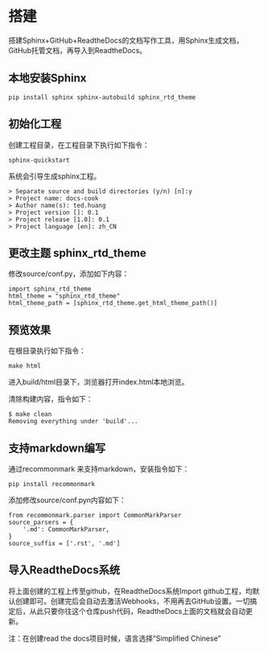 # 搭建

搭建Sphinx+GitHub+ReadtheDocs的文档写作工具，用Sphinx生成文档，GitHub托管文档，再导入到ReadtheDocs。

## 本地安装Sphinx
```
pip install sphinx sphinx-autobuild sphinx_rtd_theme
```

## 初始化工程
创建工程目录，在工程目录下执行如下指令：
```
sphinx-quickstart
```
系统会引导生成sphinx工程。
```
> Separate source and build directories (y/n) [n]:y
> Project name: docs-cook
> Author name(s): ted.huang
> Project version []: 0.1
> Project release [1.0]: 0.1
> Project language [en]: zh_CN
```

## 更改主题 sphinx_rtd_theme
修改source/conf.py，添加如下内容：
```
import sphinx_rtd_theme
html_theme = "sphinx_rtd_theme"
html_theme_path = [sphinx_rtd_theme.get_html_theme_path()]
```

## 预览效果
在根目录执行如下指令：
```
make html
```
进入build/html目录下，浏览器打开index.html本地浏览。

清除构建内容，指令如下：
```
$ make clean
Removing everything under 'build'...
```

## 支持markdown编写
通过recommonmark 来支持markdown，安装指令如下：
```
pip install recommonmark
```

添加修改source/conf.pyn内容如下：
```
from recommonmark.parser import CommonMarkParser
source_parsers = {
    '.md': CommonMarkParser,
}
source_suffix = ['.rst', '.md']
```

## 导入ReadtheDocs系统
将上面创建的工程上传至github，在ReadtheDocs系统Import github工程，均默认创建即可。创建完后会自动去激活Webhooks，不用再去GitHub设置。一切搞定后，从此只要你往这个仓库push代码，ReadtheDocs上面的文档就会自动更新。

注：在创建read the docs项目时候，语言选择”Simplified Chinese”